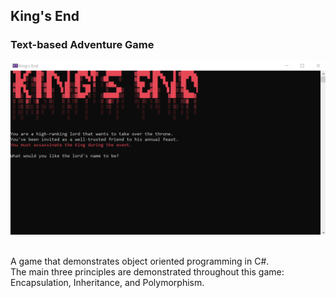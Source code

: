 ## King's End
### Text-based Adventure Game

![Title Screen](https://github.com/adolthefruitbol/adolthefruitbol.github.io/blob/main/KingsEndIntroScreen.png)

<br /> A game that demonstrates object oriented programming in C#. 
<br /> The main three principles are demonstrated throughout this game: Encapsulation, Inheritance, and Polymorphism.
